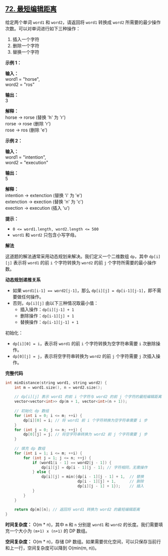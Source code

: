 ## [72. 最短编辑距离](https://leetcode.cn/problems/edit-distance/)

给定两个单词 `word1` 和 `word2`，请返回将 `word1` 转换成 `word2` 所需要的最少操作次数。可以对单词进行如下三种操作：

1. 插入一个字符
2. 删除一个字符
3. 替换一个字符

**示例 1：**

**输入：**  
word1 = "horse",  
word2 = "ros"  

**输出：**  
3  

**解释：**  
horse -> rorse (替换 'h' 为 'r')  
rorse -> rose (删除 'r')  
rose -> ros (删除 'e')

**示例 2：**

**输入：**  
word1 = "intention",  
word2 = "execution"  

**输出：**  
5  

**解释：**  
intention -> extenction (替换 'i' 为 'e')  
extenction -> exection (替换 'n' 为 'c')  
exection -> execution (插入 'u')

**提示：**

- `0 <= word1.length, word2.length <= 500`
- `word1` 和 `word2` 只包含小写字母。

**解法**

这道题的解法通常采用动态规划来解决。我们定义一个二维数组 `dp`，其中 `dp[i][j]` 表示将 `word1` 的前 `i` 个字符转换为 `word2` 的前 `j` 个字符所需要的最小操作数。

**动态规划递推关系**
- 如果 `word1[i-1] == word2[j-1]`，那么 `dp[i][j] = dp[i-1][j-1]`，即不需要做任何操作。
- 否则，`dp[i][j]` 由以下三种情况取最小值：
  - 插入操作：`dp[i][j-1] + 1`
  - 删除操作：`dp[i-1][j] + 1`
  - 替换操作：`dp[i-1][j-1] + 1`

初始化：
- `dp[i][0] = i`，表示将 `word1` 的前 `i` 个字符转换为空字符串需要 `i` 次删除操作。
- `dp[0][j] = j`，表示将空字符串转换为 `word2` 的前 `j` 个字符需要 `j` 次插入操作。

**完整代码**

```cpp
int minDistance(string word1, string word2) {
    int m = word1.size(), n = word2.size();
    
    // dp[i][j] 表示 word1 的前 i 个字符与 word2 的前 j 个字符的最短编辑距离
    vector<vector<int>> dp(m + 1, vector<int>(n + 1));
    
    // 初始化 dp 数组
    for (int i = 0; i <= m; ++i) {
        dp[i][0] = i; // 将 word1 前 i 个字符转换为空字符串需要 i 步
    }
    for (int j = 0; j <= n; ++j) {
        dp[0][j] = j; // 将空字符串转换为 word2 前 j 个字符需要 j 步
    }
    
    // 填充 dp 数组
    for (int i = 1; i <= m; ++i) {
        for (int j = 1; j <= n; ++j) {
            if (word1[i - 1] == word2[j - 1]) {
                dp[i][j] = dp[i - 1][j - 1]; // 字符相同，无需操作
            } else {
                dp[i][j] = min({dp[i - 1][j - 1] + 1,  // 替换
                                dp[i - 1][j] + 1,      // 删除
                                dp[i][j - 1] + 1});    // 插入
            }
        }
    }
    
    return dp[m][n]; // 返回将 word1 转换为 word2 的最短编辑距离
}
```

**时间复杂度：** O(m * n)，其中 `m` 和 `n` 分别是 `word1` 和 `word2` 的长度。我们需要填充一个大小为 `(m+1) x (n+1)` 的 DP 数组。

**空间复杂度：** O(m * n)，存储 DP 数组。如果需要优化空间，可以只保存当前行和上一行，空间复杂度可以降到 O(min(m, n))。